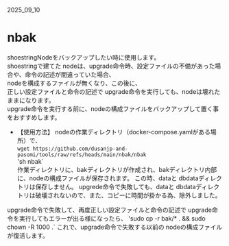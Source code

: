 2025_09_10
# nbak
shoestringNodeをバックアップしたい時に使用します。  
shoestringで建てた nodeは、upgrade命令時、設定ファイルの不備があった場合や、命令の記述が間違っていた場合、  
nodeを構成するファイルが無くなり、この後に、  
正しい設定ファイルと命令の記述で upgrade命令を実行しても、nodeは壊れたままになります。  
upgrade命令を実行する前に、nodeの構成ファイルをバックアップして置く事をおすすめします。  
  
  
- 【使用方法】
nodeの作業ディレクトリ（docker-compose.yamlがある場所）で、  
`wget https://github.com/dusanjp-and-pasomi/tools/raw/refs/heads/main/nbak/nbak`  
'sh nbak`  
作業ディレクトリに、bakディレクトリが作成され、bakディレクトリ内部に、nodeの構成ファイルが保存されます。
この時、dataと dbdataディレクトリは保存しません。
upgrede命令で失敗しても、dataと dbdataディレクトリは破壊されないので、また、コピーに時間が掛かる為、除外しました。

upgrade命令で失敗して、再度正しい設定ファイルと命令の記述で upgrade命令を実行してもエラーが出る様になったら、
'sudo cp -r bak/* . && sudo chown -R 1000 .`
これで、upgrade命令で失敗する以前の nodeの構成ファイルが復活します。
